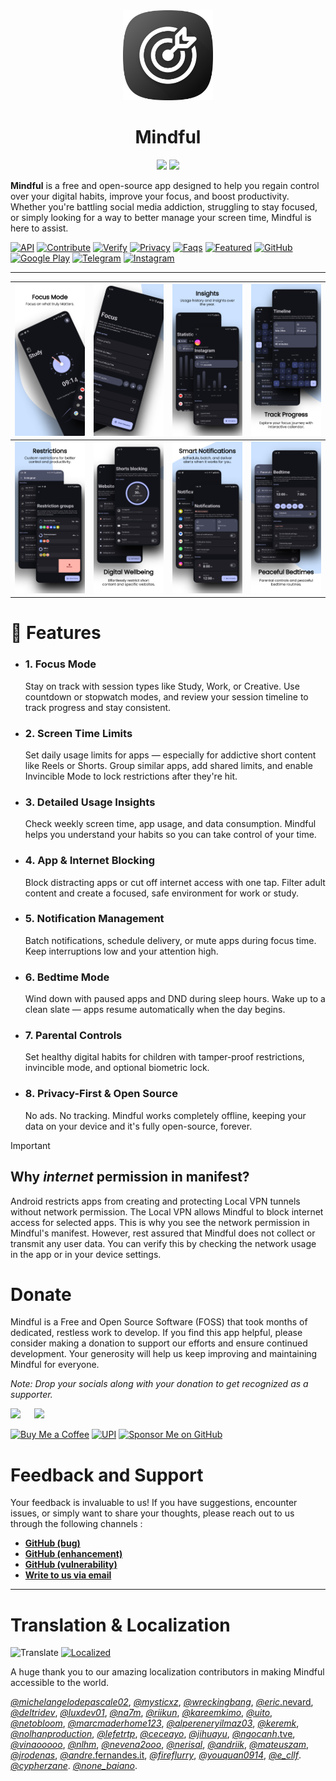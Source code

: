 
<div align="center">
    <a href="https://bemindful.vercel.app/"><img alt="Icon" src="docs/assets/mindful.png" width="144px" /></a>
    <h1> <b>Mindful</b></h1>
    <a href="https://play.google.com/store/apps/details?id=com.mindful.android"><img src="https://play.google.com/intl/en_us/badges/static/images/badges/en_badge_web_generic.png" height="96" /></a>
    <a href="https://github.com/akamrnagar/mindful/releases/latest"><img src="docs/assets/github_badge.png" height="96" /></a>
</div>


**Mindful** is a free and open-source app designed to help you regain control over your digital habits, improve your focus, and boost productivity. Whether you're battling social media addiction, struggling to stay focused, or simply looking for a way to better manage your screen time, Mindful is here to assist.


[![API](https://img.shields.io/badge/API-🤖-black)](docs/API.md)
[![Contribute](https://img.shields.io/badge/Build_&_Contribute-🛠️-black)](docs/CONTRIBUTING.md)
[![Verify](https://img.shields.io/badge/Verify-🔐-black)](docs/VERIFICATION.md) 
[![Privacy](https://img.shields.io/badge/Privacy_Policy-📃-black)](https://bemindful.vercel.app/privacy) 
[![Faqs](https://img.shields.io/badge/FAQs-🙋-black)](docs/FAQS.md) 
[![Featured](https://img.shields.io/badge/Featured-🎉-black)](docs/FEATURED.md) 
[![GitHub](https://img.shields.io/github/downloads/akamrnagar/mindful/total?label=Downloads&logo=github&cacheSeconds=3600)](https://github.com/akamrnagar/mindful/releases/latest)
[![Google Play](https://img.shields.io/endpoint?color=40bb12&label=Downloads&logo=google-play&url=https%3A%2F%2Fplay.cuzi.workers.dev%2Fplay%3Fi%3Dcom.mindful.android%26l%3Ddownloads%26m%3D%24totalinstalls)](https://play.google.com/store/apps/details?id=com.mindful.android)
[![Telegram](https://img.shields.io/badge/Telegram-2CA5E0?logo=telegram&logoColor=white)](https://t.me/fossmindful)
[![Instagram](https://img.shields.io/badge/Instagram-e7336f?logo=instagram&logoColor=white)](https://instagram.com/lasthopedevelopers)

---

| <img src="docs/assets/screenshots/screenshot_1.png"> | <img src="docs/assets/screenshots/screenshot_2.png"> | <img src="docs/assets/screenshots/screenshot_3.png"> | <img src="docs/assets/screenshots/screenshot_4.png"> |
| ---------------------------------------------------- | ---------------------------------------------------- | ---------------------------------------------------- | ---------------------------------------------------- |
| <img src="docs/assets/screenshots/screenshot_5.png"> | <img src="docs/assets/screenshots/screenshot_6.png"> | <img src="docs/assets/screenshots/screenshot_7.png"> | <img src="docs/assets/screenshots/screenshot_8.png"> |

# 💪 Features

- ### 1. Focus Mode
    Stay on track with session types like Study, Work, or Creative. Use countdown or stopwatch modes, and review your session timeline to track progress and stay consistent.

- ### 2. Screen Time Limits
    Set daily usage limits for apps — especially for addictive short content like Reels or Shorts. Group similar apps, add shared limits, and enable Invincible Mode to lock restrictions after they're hit.

- ### 3. Detailed Usage Insights
    Check weekly screen time, app usage, and data consumption. Mindful helps you understand your habits so you can take control of your time.

- ### 4. App & Internet Blocking
    Block distracting apps or cut off internet access with one tap. Filter adult content and create a focused, safe environment for work or study.

- ### 5. Notification Management
    Batch notifications, schedule delivery, or mute apps during focus time. Keep interruptions low and your attention high.

- ### 6. Bedtime Mode
    Wind down with paused apps and DND during sleep hours. Wake up to a clean slate — apps resume automatically when the day begins.

- ### 7. Parental Controls
    Set healthy digital habits for children with tamper-proof restrictions, invincible mode, and optional biometric lock.

- ### 8. Privacy-First & Open Source
    No ads. No tracking. Mindful works completely offline, keeping your data on your device and it's fully open-source, forever.

> [!IMPORTANT]
> ## Why _internet_ permission in manifest?
> 
> Android restricts apps from creating and protecting Local VPN tunnels without network permission. The Local VPN allows Mindful to block internet access for selected apps. This is why you see the network permission in Mindful's manifest. However, rest assured that Mindful does not collect or transmit any user data. You can verify this by checking the network usage in the app or in your device settings. 



# Donate 

Mindful is a Free and Open Source Software (FOSS) that took months of dedicated, restless work to develop. If you find this app helpful, please consider making a donation to support our efforts and ensure continued development. Your generosity will help us keep improving and maintaining Mindful for everyone.

_Note: Drop your socials along with your donation to get recognized as a supporter._

<a href="https://buymeacoffee.com/akamrnagar"><img src="docs/assets/donation/bmc_qr.png" height="184" ></a>
&emsp;
<a href="https://github.com/akaMrNagar/Mindful?tab=readme-ov-file#donate"><img src="docs/assets/donation/upi_qr.png" height="184" ></a>

[![Buy Me a Coffee](https://img.shields.io/badge/Buy%20Me%20a%20Coffee-🖤-ffdd00)](https://www.buymeacoffee.com/akamrnagar)
[![UPI](https://img.shields.io/badge/akamrnagar@upi-🖤-f47820)]()
[![Sponsor Me on GitHub](https://img.shields.io/badge/Sponsor%20Me%20on%20GitHub-🖤-db61a2)](https://github.com/sponsors/akamrnagar)


# Feedback and Support

Your feedback is invaluable to us! If you have suggestions, encounter issues, or simply want to share your thoughts, please reach out to us through the following channels : 

* **[GitHub (bug)](https://github.com/akaMrNagar/Mindful/issues/new?&template=bug_report.md)**
* **[GitHub (enhancement)](https://github.com/akaMrNagar/Mindful/issues/new?&template=feature_request.md)**
* **[GitHub (vulnerability)](https://github.com/akaMrNagar/Mindful/security/advisories/new)**
* **[Write to us via email](mailto:help.lasthopedevs@gmail.com)**

---
# Translation & Localization

![Translate](https://img.shields.io/badge/Translate-Crowdin-4cc71e?logo=crowdin)
[![Localized](https://badges.crowdin.net/mindful/localized.svg)](https://crowdin.com/project/mindful)

A huge thank you to our amazing localization contributors in making Mindful accessible to the world.


[*@michelangelodepascale02*](https://crowdin.com/profile/michelangelodepascale02), 
[*@mysticxz*](https://crowdin.com/profile/mysticxz), 
[*@wreckingbang*](https://crowdin.com/profile/wreckingbang), 
[*@eric*.nevard](https://crowdin.com/profile/eric.nevard), 
[*@deltridev*](https://crowdin.com/profile/deltridev), 
[*@luxdev01*](https://crowdin.com/profile/luxdev01), 
[*@na7m*](https://crowdin.com/profile/na7m), 
[*@riikun*](https://crowdin.com/profile/riikun), 
[*@kareemkimo*](https://crowdin.com/profile/kareemkimo), 
[*@uito*](https://crowdin.com/profile/uito), 
[*@netobloom*](https://crowdin.com/profile/netobloom), 
[*@marcmaderhome123*](https://crowdin.com/profile/marcmaderhome123), 
[*@alpereneryilmaz03*](https://crowdin.com/profile/alpereneryilmaz03), 
[*@keremk*](https://crowdin.com/profile/keremk), 
[*@nolhanproduction*](https://crowdin.com/profile/nolhanproduction), 
[*@lefetrtp*](https://crowdin.com/profile/lefetrtp), 
[*@ceceayo*](https://crowdin.com/profile/ceceayo), 
[*@jihuayu*](https://crowdin.com/profile/jihuayu), 
[*@ngocanh*.tve](https://crowdin.com/profile/ngocanh.tve), 
[*@vinaooooo*](https://crowdin.com/profile/vinaooooo), 
[*@nlhm*](https://crowdin.com/profile/nlhm), 
[*@nevena2ooo*](https://crowdin.com/profile/nevena2ooo), 
[*@nerisal*](https://crowdin.com/profile/nerisal), 
[*@andriik*](https://crowdin.com/profile/andriik), 
[*@mateuszam*](https://crowdin.com/profile/mateuszam), 
[*@jrodenas*](https://crowdin.com/profile/jrodenas), 
[*@andre*.fernandes.it](https://crowdin.com/profile/andre.fernandes.it), 
[*@fireflurry*](https://crowdin.com/profile/fireflurry),
[*@youquan0914*](https://crowdin.com/profile/youquan0914), 
[*@e_cllf*](https://crowdin.com/profile/e_cllf).
[*@cypherzane*](https://crowdin.com/profile/cypherzane).
[*@none_baiano*](https://crowdin.com/profile/none_baiano).
